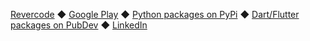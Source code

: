 [Revercode](https://revercode.com/) ◆ [Google Play](https://play.google.com/store/apps/developer?id=Werhal+%7C+Quiz+%26+Trivia+Games) ◆ [Python packages on PyPi](https://pypi.org/user/rtmigo/) ◆ [Dart/Flutter packages on PubDev](https://pub.dev/publishers/revercode.com/packages) ◆ [LinkedIn](https://www.linkedin.com/in/artg/)

